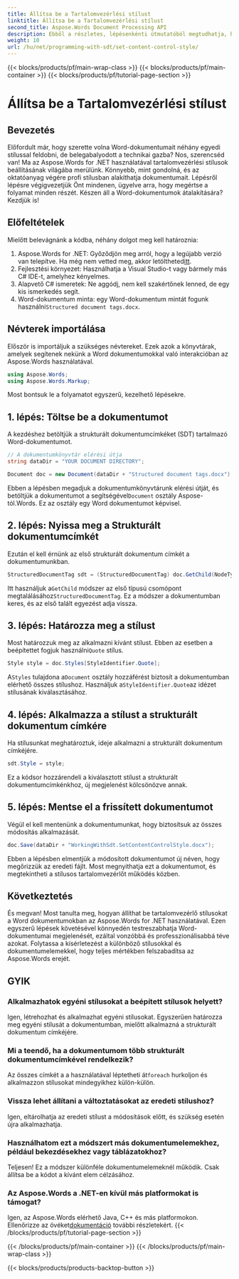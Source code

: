 ```yaml
---
title: Állítsa be a Tartalomvezérlési stílust
linktitle: Állítsa be a Tartalomvezérlési stílust
second_title: Aspose.Words Document Processing API
description: Ebből a részletes, lépésenkénti útmutatóból megtudhatja, hogyan állíthat be tartalomvezérlő stílusokat a Word dokumentumokban az Aspose.Words for .NET használatával. Tökéletes a dokumentumok esztétikájának javítására.
weight: 10
url: /hu/net/programming-with-sdt/set-content-control-style/
---
```


{{< blocks/products/pf/main-wrap-class >}}
{{< blocks/products/pf/main-container >}}
{{< blocks/products/pf/tutorial-page-section >}}

# Állítsa be a Tartalomvezérlési stílust

## Bevezetés

Előfordult már, hogy szerette volna Word-dokumentumait néhány egyedi stílussal feldobni, de belegabalyodott a technikai gazba? Nos, szerencséd van! Ma az Aspose.Words for .NET használatával tartalomvezérlési stílusok beállításának világába merülünk. Könnyebb, mint gondolná, és az oktatóanyag végére profi stílusban alakíthatja dokumentumait. Lépésről lépésre végigvezetjük Önt mindenen, ügyelve arra, hogy megértse a folyamat minden részét. Készen áll a Word-dokumentumok átalakítására? Kezdjük is!

## Előfeltételek

Mielőtt belevágnánk a kódba, néhány dolgot meg kell határoznia:

1.  Aspose.Words for .NET: Győződjön meg arról, hogy a legújabb verzió van telepítve. Ha még nem vetted meg, akkor letöltheted[itt](https://releases.aspose.com/words/net/).
2. Fejlesztési környezet: Használhatja a Visual Studio-t vagy bármely más C# IDE-t, amelyhez kényelmes.
3. Alapvető C# ismeretek: Ne aggódj, nem kell szakértőnek lenned, de egy kis ismerkedés segít.
4. Word-dokumentum minta: egy Word-dokumentum mintát fogunk használni`Structured document tags.docx`.

## Névterek importálása

Először is importáljuk a szükséges névtereket. Ezek azok a könyvtárak, amelyek segítenek nekünk a Word dokumentumokkal való interakcióban az Aspose.Words használatával.

```csharp
using Aspose.Words;
using Aspose.Words.Markup;
```

Most bontsuk le a folyamatot egyszerű, kezelhető lépésekre.

## 1. lépés: Töltse be a dokumentumot

A kezdéshez betöltjük a strukturált dokumentumcímkéket (SDT) tartalmazó Word-dokumentumot.

```csharp
// A dokumentumkönyvtár elérési útja
string dataDir = "YOUR DOCUMENT DIRECTORY";

Document doc = new Document(dataDir + "Structured document tags.docx");
```

 Ebben a lépésben megadjuk a dokumentumkönyvtárunk elérési útját, és betöltjük a dokumentumot a segítségével`Document` osztály Aspose-tól.Words. Ez az osztály egy Word dokumentumot képvisel.

## 2. lépés: Nyissa meg a Strukturált dokumentumcímkét

Ezután el kell érnünk az első strukturált dokumentum címkét a dokumentumunkban.

```csharp
StructuredDocumentTag sdt = (StructuredDocumentTag) doc.GetChild(NodeType.StructuredDocumentTag, 0, true);
```

 Itt használjuk a`GetChild` módszer az első típusú csomópont megtalálásához`StructuredDocumentTag`. Ez a módszer a dokumentumban keres, és az első talált egyezést adja vissza.

## 3. lépés: Határozza meg a stílust

 Most határozzuk meg az alkalmazni kívánt stílust. Ebben az esetben a beépítettet fogjuk használni`Quote` stílus.

```csharp
Style style = doc.Styles[StyleIdentifier.Quote];
```

 A`Styles` tulajdona a`Document` osztály hozzáférést biztosít a dokumentumban elérhető összes stílushoz. Használjuk a`StyleIdentifier.Quote`az idézet stílusának kiválasztásához.

## 4. lépés: Alkalmazza a stílust a strukturált dokumentum címkére

Ha stílusunkat meghatároztuk, ideje alkalmazni a strukturált dokumentum címkéjére.

```csharp
sdt.Style = style;
```

Ez a kódsor hozzárendeli a kiválasztott stílust a strukturált dokumentumcímkénkhoz, új megjelenést kölcsönözve annak.

## 5. lépés: Mentse el a frissített dokumentumot

Végül el kell mentenünk a dokumentumunkat, hogy biztosítsuk az összes módosítás alkalmazását.

```csharp
doc.Save(dataDir + "WorkingWithSdt.SetContentControlStyle.docx");
```

Ebben a lépésben elmentjük a módosított dokumentumot új néven, hogy megőrizzük az eredeti fájlt. Most megnyithatja ezt a dokumentumot, és megtekintheti a stílusos tartalomvezérlőt működés közben.

## Következtetés

És megvan! Most tanulta meg, hogyan állíthat be tartalomvezérlő stílusokat a Word dokumentumokban az Aspose.Words for .NET használatával. Ezen egyszerű lépések követésével könnyedén testreszabhatja Word-dokumentumai megjelenését, ezáltal vonzóbbá és professzionálisabbá téve azokat. Folytassa a kísérletezést a különböző stílusokkal és dokumentumelemekkel, hogy teljes mértékben felszabadítsa az Aspose.Words erejét.

## GYIK

### Alkalmazhatok egyéni stílusokat a beépített stílusok helyett?  
Igen, létrehozhat és alkalmazhat egyéni stílusokat. Egyszerűen határozza meg egyéni stílusát a dokumentumban, mielőtt alkalmazná a strukturált dokumentum címkéjére.

### Mi a teendő, ha a dokumentumom több strukturált dokumentumcímkével rendelkezik?  
 Az összes címkét a a használatával léptetheti át`foreach` hurkoljon és alkalmazzon stílusokat mindegyikhez külön-külön.

### Vissza lehet állítani a változtatásokat az eredeti stílushoz?  
Igen, eltárolhatja az eredeti stílust a módosítások előtt, és szükség esetén újra alkalmazhatja.

### Használhatom ezt a módszert más dokumentumelemekhez, például bekezdésekhez vagy táblázatokhoz?  
Teljesen! Ez a módszer különféle dokumentumelemeknél működik. Csak állítsa be a kódot a kívánt elem célzásához.

### Az Aspose.Words a .NET-en kívül más platformokat is támogat?  
Igen, az Aspose.Words elérhető Java, C++ és más platformokon. Ellenőrizze az övéket[dokumentáció](https://reference.aspose.com/words/net/) további részletekért.
{{< /blocks/products/pf/tutorial-page-section >}}

{{< /blocks/products/pf/main-container >}}
{{< /blocks/products/pf/main-wrap-class >}}

{{< blocks/products/products-backtop-button >}}
